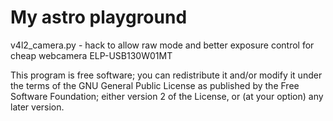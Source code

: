 # My astro playground

v4l2_camera.py - hack to allow raw mode and better exposure control for
cheap webcamera ELP-USB130W01MT


This program is free software; you can redistribute it and/or modify
it under the terms of the GNU General Public License as published by
the Free Software Foundation; either version 2 of the License, or
(at your option) any later version.


